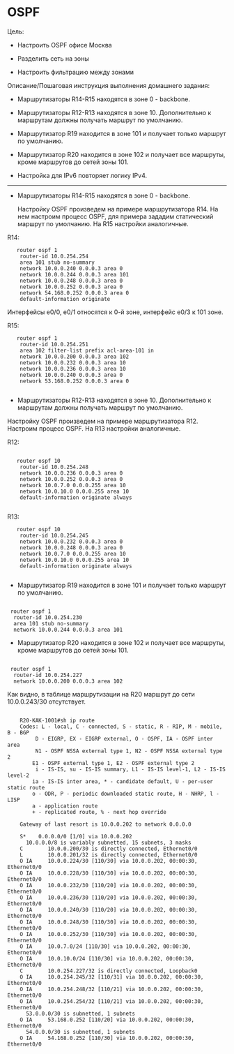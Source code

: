 # OSPF

Цель:

 - Настроить OSPF офисе Москва

- Разделить сеть на зоны

- Настроить фильтрацию между зонами


Описание/Пошаговая инструкция выполнения домашнего задания:

- Маршрутизаторы R14-R15 находятся в зоне 0 - backbone.
    
- Маршрутизаторы R12-R13 находятся в зоне 10. Дополнительно к маршрутам должны получать маршрут по умолчанию.

- Маршрутизатор R19 находится в зоне 101 и получает только маршрут по умолчанию.

- Маршрутизатор R20 находится в зоне 102 и получает все маршруты, кроме маршрутов до сетей зоны 101.

- Настройка для IPv6 повторяет логику IPv4.

------------------------------------------
- Маршрутизаторы R14-R15 находятся в зоне 0 - backbone.

    Настройку OSPF произведем на примере маршрутизатора R14. На нем настроим процесс OSPF, для примера зададим статический маршрут по умолчанию. На R15 настройки аналогичные.

R14:
```
   router ospf 1
    router-id 10.0.254.254
    area 101 stub no-summary
    network 10.0.0.240 0.0.0.3 area 0
    network 10.0.0.244 0.0.0.3 area 101
    network 10.0.0.248 0.0.0.3 area 0
    network 10.0.0.252 0.0.0.3 area 0
    network 54.168.0.252 0.0.0.3 area 0
    default-information originate

```

Интерфейсы e0/0, e0/1 относятся к 0-й зоне, интерфейс e0/3 к 101 зоне.

R15:
```
   router ospf 1
    router-id 10.0.254.251
    area 102 filter-list prefix acl-area-101 in
    network 10.0.0.200 0.0.0.3 area 102
    network 10.0.0.232 0.0.0.3 area 10
    network 10.0.0.236 0.0.0.3 area 10
    network 10.0.0.240 0.0.0.3 area 0
    network 53.168.0.252 0.0.0.3 area 0


```

- Маршрутизаторы R12-R13 находятся в зоне 10. Дополнительно к маршрутам должны получать маршрут по умолчанию.

Настройку OSPF произведем на примере маршрутизатора R12. Настроим процесс OSPF. На R13 настройки аналогичные.

R12:
```

   router ospf 10
    router-id 10.0.254.248
    network 10.0.0.236 0.0.0.3 area 0
    network 10.0.0.252 0.0.0.3 area 0
    network 10.0.7.0 0.0.0.255 area 10
    network 10.0.10.0 0.0.0.255 area 10
    default-information originate always


```

R13:
```
   router ospf 10
    router-id 10.0.254.245
    network 10.0.0.232 0.0.0.3 area 0
    network 10.0.0.248 0.0.0.3 area 0
    network 10.0.7.0 0.0.0.255 area 10
    network 10.0.10.0 0.0.0.255 area 10
    default-information originate always


```

- Маршрутизатор R19 находится в зоне 101 и получает только маршрут по умолчанию.

```

 router ospf 1
  router-id 10.0.254.230
  area 101 stub no-summary
  network 10.0.0.244 0.0.0.3 area 101

```

- Маршрутизатор R20 находится в зоне 102 и получает все маршруты, кроме маршрутов до сетей зоны 101.

```

 router ospf 1
  router-id 10.0.254.227
  network 10.0.0.200 0.0.0.3 area 102

```

Как видно, в таблице маршрутизации на R20 маршрут до сети 10.0.0.243/30 отсутствует.

```

    R20-KAK-1001#sh ip route
    Codes: L - local, C - connected, S - static, R - RIP, M - mobile, B - BGP
         D - EIGRP, EX - EIGRP external, O - OSPF, IA - OSPF inter area
         N1 - OSPF NSSA external type 1, N2 - OSPF NSSA external type 2
        E1 - OSPF external type 1, E2 - OSPF external type 2
         i - IS-IS, su - IS-IS summary, L1 - IS-IS level-1, L2 - IS-IS level-2
        ia - IS-IS inter area, * - candidate default, U - per-user static route
        o - ODR, P - periodic downloaded static route, H - NHRP, l - LISP
        a - application route
        + - replicated route, % - next hop override

    Gateway of last resort is 10.0.0.202 to network 0.0.0.0

    S*    0.0.0.0/0 [1/0] via 10.0.0.202
      10.0.0.0/8 is variably subnetted, 15 subnets, 3 masks
    C        10.0.0.200/30 is directly connected, Ethernet0/0
    L        10.0.0.201/32 is directly connected, Ethernet0/0
    O IA     10.0.0.224/30 [110/30] via 10.0.0.202, 00:00:30, Ethernet0/0
    O IA     10.0.0.228/30 [110/30] via 10.0.0.202, 00:00:30, Ethernet0/0
    O IA     10.0.0.232/30 [110/20] via 10.0.0.202, 00:00:30, Ethernet0/0
    O IA     10.0.0.236/30 [110/20] via 10.0.0.202, 00:00:30, Ethernet0/0
    O IA     10.0.0.240/30 [110/20] via 10.0.0.202, 00:00:30, Ethernet0/0
    O IA     10.0.0.248/30 [110/30] via 10.0.0.202, 00:00:30, Ethernet0/0
    O IA     10.0.0.252/30 [110/30] via 10.0.0.202, 00:00:30, Ethernet0/0
    O IA     10.0.7.0/24 [110/30] via 10.0.0.202, 00:00:30, Ethernet0/0
    O IA     10.0.10.0/24 [110/30] via 10.0.0.202, 00:00:30, Ethernet0/0
    C        10.0.254.227/32 is directly connected, Loopback0
    O IA     10.0.254.245/32 [110/31] via 10.0.0.202, 00:00:30, Ethernet0/0
    O IA     10.0.254.248/32 [110/21] via 10.0.0.202, 00:00:30, Ethernet0/0
    O IA     10.0.254.254/32 [110/21] via 10.0.0.202, 00:00:30, Ethernet0/0
      53.0.0.0/30 is subnetted, 1 subnets
    O IA     53.168.0.252 [110/20] via 10.0.0.202, 00:00:30, Ethernet0/0
      54.0.0.0/30 is subnetted, 1 subnets
    O IA     54.168.0.252 [110/30] via 10.0.0.202, 00:00:30, Ethernet0/0

```


